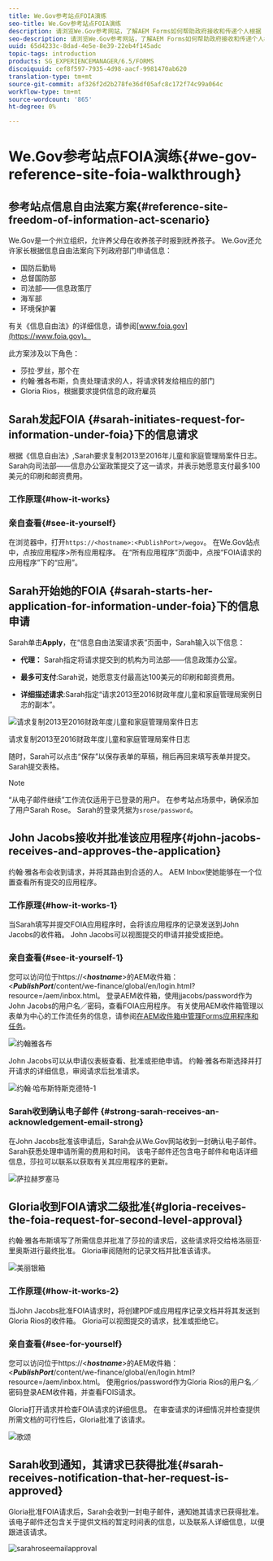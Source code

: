 ```yaml
---
title: We.Gov参考站点FOIA演练
seo-title: We.Gov参考站点FOIA演练
description: 请浏览We.Gov参考网站，了解AEM Forms如何帮助政府接收和传递个人根据《信息自由法》要求提供的信息。
seo-description: 请浏览We.Gov参考网站，了解AEM Forms如何帮助政府接收和传递个人根据《信息自由法》要求提供的信息。
uuid: 65d4233c-8dad-4e5e-8e39-22eb4f145adc
topic-tags: introduction
products: SG_EXPERIENCEMANAGER/6.5/FORMS
discoiquuid: cef8f597-7935-4d98-aacf-9981470ab620
translation-type: tm+mt
source-git-commit: af326f2d2b278fe36df05afc8c172f74c99a064c
workflow-type: tm+mt
source-wordcount: '865'
ht-degree: 0%

---
```



# We.Gov参考站点FOIA演练{#we-gov-reference-site-foia-walkthrough}

## 参考站点信息自由法案方案{#reference-site-freedom-of-information-act-scenario}

We.Gov是一个州立组织，允许养父母在收养孩子时报到抚养孩子。 We.Gov还允许家长根据信息自由法案向下列政府部门申请信息：

* 国防后勤局
* 总督国防部
* 司法部——信息政策厅
* 海军部
* 环境保护署

有关《信息自由法》的详细信息，请参阅[www.foia.gov](https://www.foia.gov)。

此方案涉及以下角色：

* 莎拉·罗丝，那个在
* 约翰·雅各布斯，负责处理请求的人，将请求转发给相应的部门
* Gloria Rios，根据要求提供信息的政府雇员

## Sarah发起FOIA {#sarah-initiates-request-for-information-under-foia}下的信息请求

根据《信息自由法》,Sarah要求复制2013至2016年儿童和家庭管理局案件日志。 Sarah向司法部——信息办公室政策提交了这一请求，并表示她愿意支付最多100美元的印刷和邮资费用。

### 工作原理{#how-it-works}

### 亲自查看{#see-it-yourself}

在浏览器中，打开`https://<hostname>:<PublishPort>/wegov`。 在We.Gov站点中，点按应用程序>所有应用程序。 在“所有应用程序”页面中，点按“FOIA请求的应用程序”下的“应用”。

## Sarah开始她的FOIA {#sarah-starts-her-application-for-information-under-foia}下的信息申请

Sarah单击&#x200B;**Apply**，在“信息自由法案请求表”页面中，Sarah输入以下信息：

* **代理：** Sarah指定将请求提交到的机构为司法部——信息政策办公室。

* **最多可支付**:Sarah说，她愿意支付最高达100美元的印刷和邮资费用。
* **详细描述请求**:Sarah指定“请求2013至2016财政年度儿童和家庭管理局案例日志的副本”。

![请求复制2013至2016财政年度儿童和家庭管理局案件日志](assets/sarahfiosform.png)

请求复制2013至2016财政年度儿童和家庭管理局案件日志

随时，Sarah可以点击“保存”以保存表单的草稿，稍后再回来填写表单并提交。 Sarah提交表格。

>[!NOTE]
>
>“从电子邮件继续”工作流仅适用于已登录的用户。 在参考站点场景中，确保添加了用户Sarah Rose。 Sarah的登录凭据为`srose/password`。

## John Jacobs接收并批准该应用程序{#john-jacobs-receives-and-approves-the-application}

约翰·雅各布会收到请求，并将其路由到合适的人。 AEM Inbox使她能够在一个位置查看所有提交的应用程序。

### 工作原理{#how-it-works-1}

当Sarah填写并提交FOIA应用程序时，会将该应用程序的记录发送到John Jacobs的收件箱。 John Jacobs可以视图提交的申请并接受或拒绝。

### 亲自查看{#see-it-yourself-1}

您可以访问位于https://&lt;***hostname***>的AEM收件箱：&lt;***PublishPort***/content/we-finance/global/en/login.html?resource=/aem/inbox.html。 登录AEM收件箱，使用jjacobs/password作为John Jacobs的用户名／密码，查看FOIA应用程序。 有关使用AEM收件箱管理以表单为中心的工作流任务的信息，请参阅[在AEM收件箱中管理Forms应用程序和任务](/help/forms/using/manage-applications-inbox.md)。

![约翰雅各布](assets/johnjacobs.png)

John Jacobs可以从申请仪表板查看、批准或拒绝申请。 约翰·雅各布斯选择并打开请求的详细信息，审阅请求后批准请求。

![约翰·哈布斯特斯克德特-1](assets/johnjacobstaskdetail-1.png)

### <strong>Sarah收到确认电子邮件</strong> {#strong-sarah-receives-an-acknowledgement-email-strong}

在John Jacobs批准该申请后，Sarah会从We.Gov网站收到一封确认电子邮件。 Sarah获悉处理申请所需的费用和时间。 该电子邮件还包含电子邮件和电话详细信息，莎拉可以联系以获取有关其应用程序的更新。

![萨拉赫罗塞马](assets/sarahroseemail.png)

## Gloria收到FOIA请求二级批准{#gloria-receives-the-foia-request-for-second-level-approval}

约翰·雅各布斯填写了所需信息并批准了莎拉的请求后，这些请求将交给格洛丽亚·里奥斯进行最终批准。 Gloria审阅随附的记录文档并批准该请求。

![美丽银箱](assets/gloriariosinbox.png)

### 工作原理{#how-it-works-2}

当John Jacobs批准FOIA请求时，将创建PDF或应用程序记录文档并将其发送到Gloria Rios的收件箱。 Gloria可以视图提交的请求，批准或拒绝它。

### 亲自查看{#see-for-yourself}

您可以访问位于https://&lt;***hostname***>的AEM收件箱：&lt;***PublishPort***/content/we-finance/global/en/login.html?resource=/aem/inbox.html。 使用grios/password作为Gloria Rios的用户名／密码登录AEM收件箱，并查看FOIS请求。

Gloria打开请求并检查FOIA请求的详细信息。 在审查请求的详细情况并检查提供所需文档的可行性后，Gloria批准了该请求。

![歌颂](assets/gloriariosapproves.png)

## Sarah收到通知，其请求已获得批准{#sarah-receives-notification-that-her-request-is-approved}

Gloria批准FOIA请求后，Sarah会收到一封电子邮件，通知她其请求已获得批准。 该电子邮件还包含关于提供文档的暂定时间表的信息，以及联系人详细信息，以便跟进该请求。

![sarahroseemailapproval](assets/sarahroseemailapproval.png)

